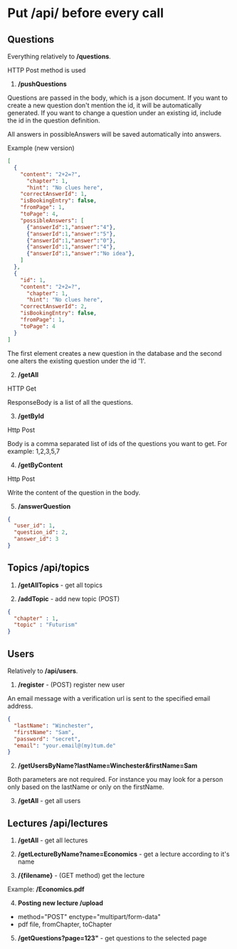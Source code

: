 # Put /api/ before every call

## Questions

Everything relatively to **/questions**.

HTTP Post method is used

1. **/pushQuestions**

Questions are passed in the body, which is a json document. If you want to
create a new question don't mention the id, it will be automatically
generated. If you want to change a question under an existing id, include the id
in the question definition.

All answers in possibleAnswers will be saved automatically into answers.

Example (new version)

```json
[
  {
    "content": "2+2=?",
	  "chapter": 1,
	  "hint": "No clues here",
    "correctAnswerId": 1,
    "isBookingEntry": false,
    "fromPage": 1,
    "toPage": 4,
    "possibleAnswers": [
      {"answerId":1,"answer":"4"},
      {"answerId":1,"answer":"5"},
      {"answerId":1,"answer":"0"},
      {"answerId":1,"answer":"4"},
      {"answerId":1,"answer":"No idea"},
    ]
  },
  {
    "id": 1,
    "content": "2+2=?",
	  "chapter": 1,
	  "hint": "No clues here",
    "correctAnswerId": 2,
    "isBookingEntry": false,
    "fromPage": 1,
    "toPage": 4
  }
]
```

The first element creates a new question in the database and the second one alters the existing question under the id '1'.

2. **/getAll**

HTTP Get

ResponseBody is a list of all the questions.

3. **/getById**

Http Post

Body is a comma separated list of ids of the questions you want to get. For
example: 1,2,3,5,7

4. **/getByContent**

Http Post

Write the content of the question in the body.

5. **/answerQuestion**

```json
{
  "user_id": 1,
  "question_id": 2,
  "answer_id": 3
}
```

## Topics /api/topics

1. **/getAllTopics** - get all topics

2. **/addTopic** - add new topic (POST)

```json
{
  "chapter" : 1,
  "topic" : "Futurism"
}
```

## Users

Relatively to **/api/users**.

1. **/register** - (POST) register new user

An email message with a verification url is sent to the specified email address.

```json
{
  "lastName": "Winchester",
  "firstName": "Sam",
  "password": "secret",
  "email": "your.email@(my)tum.de"
}
```

2. **/getUsersByName?lastName=Winchester&firstName=Sam**

Both parameters are not required. For instance you may look for a person only based on the lastName or only on the firstName.

3. **/getAll** - get all users

## Lectures **/api/lectures**

1. **/getAll** - get all lectures

2. **/getLectureByName?name=Economics** - get a lecture according to it's name

3. **/{filename}** - (GET method) get the lecture

Example: **/Economics.pdf**

4. **Posting new lecture /upload**

  * method="POST" enctype="multipart/form-data"
  * pdf file,  fromChapter, toChapter

5. **/getQuestions?page=123"** - get questions to the selected page
